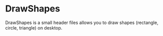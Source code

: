 # DrawShapes
DrawShapes is a small header files allows you to draw shapes (rectangle, circle, triangle) on desktop.
